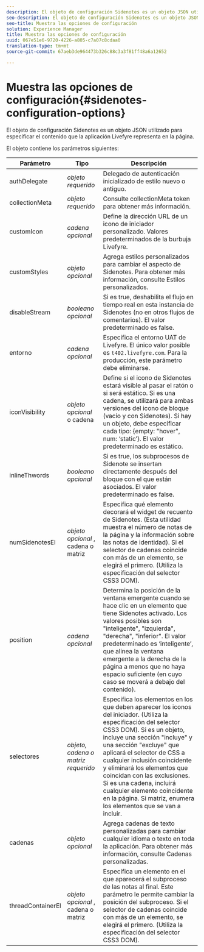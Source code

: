 ```yaml
---
description: El objeto de configuración Sidenotes es un objeto JSON utilizado para especificar el contenido que la aplicación Livefyre representa en la página.
seo-description: El objeto de configuración Sidenotes es un objeto JSON utilizado para especificar el contenido que la aplicación Livefyre representa en la página.
seo-title: Muestra las opciones de configuración
solution: Experience Manager
title: Muestra las opciones de configuración
uuid: 067e51e6-9720-4226-a805-c7a07c8cdaa0
translation-type: tm+mt
source-git-commit: 67aeb3de964473b326c88c3a3f81ff48a6a12652

---
```



# Muestra las opciones de configuración{#sidenotes-configuration-options}

El objeto de configuración Sidenotes es un objeto JSON utilizado para especificar el contenido que la aplicación Livefyre representa en la página.

El objeto contiene los parámetros siguientes:

| Parámetro | Tipo | Descripción |
|--- |--- |--- |
| authDelegate | *objeto requerido* | Delegado de autenticación inicializado de estilo nuevo o antiguo. |
| collectionMeta | *objeto requerido* | Consulte collectionMeta token para obtener más información. |
| customIcon | *cadena opcional* | Define la dirección URL de un icono de iniciador personalizado. Valores predeterminados de la burbuja Livefyre. |
| customStyles | *objeto opcional* | Agrega estilos personalizados para cambiar el aspecto de Sidenotes. Para obtener más información, consulte Estilos personalizados. |
| disableStream | *booleano opcional* | Si es true, deshabilita el flujo en tiempo real en esta instancia de Sidenotes (no en otros flujos de comentarios). El valor predeterminado es false. |
| entorno | *cadena opcional* | Especifica el entorno UAT de Livefyre. El único valor posible es `t402.livefyre.com`. Para la producción, este parámetro debe eliminarse. |
| iconVisibility | *objeto opcional* o cadena | Define si el icono de Sidenotes estará visible al pasar el ratón o si será estático. Si es una cadena, se utilizará para ambas versiones del icono de bloque (vacío y con Sidenotes). Si hay un objeto, debe especificar cada tipo: {empty: "hover", num: ‘static’}. El valor predeterminado es estático. |
| inlineThwords | *booleano opcional* | Si es true, los subprocesos de Sidenote se insertan directamente después del bloque con el que están asociados. El valor predeterminado es false. |
| numSidenotesEl | *objeto opcional* , cadena o matriz | Especifica qué elemento decorará el widget de recuento de Sidenotes. (Esta utilidad muestra el número de notas de la página y la información sobre las notas de identidad). Si el selector de cadenas coincide con más de un elemento, se elegirá el primero. (Utiliza la especificación del selector CSS3 DOM). |
| position | *cadena opcional* | Determina la posición de la ventana emergente cuando se hace clic en un elemento que tiene Sidenotes activado. Los valores posibles son "inteligente", "izquierda", "derecha", "inferior". El valor predeterminado es ‘inteligente’, que alinea la ventana emergente a la derecha de la página a menos que no haya espacio suficiente (en cuyo caso se moverá a debajo del contenido). |
| selectores | *objeto, cadena o matriz requerido* | Especifica los elementos en los que deben aparecer los iconos del iniciador. (Utiliza la especificación del selector CSS3 DOM). Si es un objeto, incluye una sección "incluye" y una sección "excluye" que aplicará el selector de CSS a cualquier inclusión coincidente y eliminará los elementos que coincidan con las exclusiones. Si es una cadena, incluirá cualquier elemento coincidente en la página. Si matriz, enumera los elementos que se van a incluir. |
| cadenas | *objeto opcional* | Agrega cadenas de texto personalizadas para cambiar cualquier idioma o texto en toda la aplicación. Para obtener más información, consulte Cadenas personalizadas. |
| threadContainerEl | *objeto opcional* , cadena o matriz | Especifica un elemento en el que aparecerá el subproceso de las notas al final. Este parámetro le permite cambiar la posición del subproceso. Si el selector de cadenas coincide con más de un elemento, se elegirá el primero. (Utiliza la especificación del selector CSS3 DOM). |

